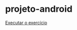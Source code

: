 # projeto-android
 
<a href="https://vgramasco.github.io/projeto-android/d010_guanabara/android.html">Executar o exercício</a>